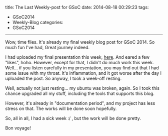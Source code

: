 title: The Last Weekly-post for GSoC
date: 2014-08-18 00:29:23
tags:
- GSoC2014
- Weekly-Blog
categories:
- GSoC2014
---

Wow, time flies. It's already my final weekly blog post for GSoC 2014. So much fun I've had, Great journey indeed.

I had uploaded my final presentation this week, [here](https://talk.openmrs.org/t/gsoc-2014-openmrs-id-platform-improvements-final-presentation/492). And eared a few "likes", hoho. However, except for that, I didn't do much work this week. Well... if you listen carefully in my presentation, you may find out that I had some issue with my throat. It's inflammation, and it got worse after the day I uploaded the post. So anyway, I took a week-off resting.

Well, actually not just resting... my ubuntu was broken, again. So I took this chance upgraded all my stuff, including the tools that supports this blog.

However, it's already in "documentation period", and my project has less stress on that. The works will be done soon hopefully.

So, all in all, I had a sick week :/ , but the work will be done pretty.

Bon voyage!
